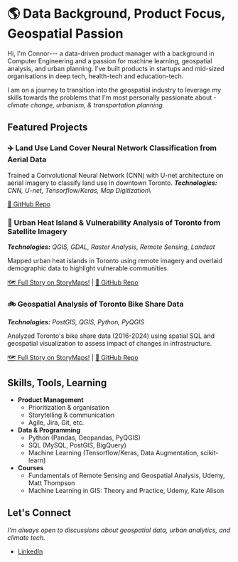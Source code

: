 # 🌎 Data Background, Product Focus, Geospatial Passion
Hi, I'm Connor--- a data-driven product manager with a background in Computer Engineering and a passion for machine learning, geospatial analysis, and urban planning. I've built products in startups and mid-sized organisations in deep tech, health-tech and education-tech. 

I am on a journey to transition into the geospatial industry to leverage my skills towards the problems that I'm most personally passionate about - *climate change, urbanism, & transportation planning*.

## Featured Projects
### ✈️ Land Use Land Cover Neural Network Classification from Aerial Data
Trained a Convolutional Neural Network (CNN) with U-net architecture on aerial imagery to classify land use in downtown Toronto.
***Technologies:** CNN, U-net, Tensorflow/Keras, Map Digitization*\

[🔗 GitHub Repo](https://github.com/connorcrowe/to-lulc-aiml)

### 🌆 Urban Heat Island & Vulnerability Analysis of Toronto from Satellite Imagery
***Technologies:** QGIS, GDAL, Raster Analysis, Remote Sensing, Landsat*

Mapped urban heat islands in Toronto using remote imagery and overlaid demographic data to highlight vulnerable communities.

[🗺️ Full Story on StoryMaps!](https://storymaps.com/stories/ac363812a8e146f6b4d61aea3fd55a83) | [🔗 GitHub Repo](https://github.com/connorcrowe/to-urban-heat-island)

### 🚲 Geospatial Analysis of Toronto Bike Share Data
***Technologies:** PostGIS, QGIS, Python, PyQGIS*

Analyzed Toronto's bike share data (2016-2024) using spatial SQL and geospatial visualization to assess impact of changes in infrastructure.

[🗺️ Full Story on StoryMaps!](https://storymaps.com/stories/977d7a48e8104952b3843b25ddda4ec3) | [🔗 GitHub Repo](https://github.com/connorcrowe/to-bike-analysis)

## Skills, Tools, Learning
- **Product Management**
    - Prioritization & organisation
    - Storytelling & communication
    - Agile, Jira, Git, etc.
- **Data & Programming**
    - Python (Pandas, Geopandas, PyQGIS)
    - SQL (MySQL, PostGIS, BigQuery)
    - Machine Learning (Tensorflow/Keras, Data Augmentation, scikit-learn)
- **Courses**
    - Fundamentals of Remote Sensing and Geospatial Analysis, Udemy, Matt Thompson
    - Machine Learning in GIS: Theory and Practice, Udemy, Kate Alison

## Let's Connect
*I'm always open to discussions about geospatial data, urban analytics, and climate tech.*  
- [LinkedIn](https://www.linkedin.com/in/connorthecrowe/)

<!--### What I'm Reading
- **Geospatial & Urban Planning:** *The Death and Life of Great American Cities* by Jane Jacobs, *Confessions of a Recovering Engineer* by Charles Marohn
- **Product Management:** *Inspired* by Marty Cagan, *Empowered* by Marty Cagan, *Disciplined Entrepreneurship* by Bill Aulet -->